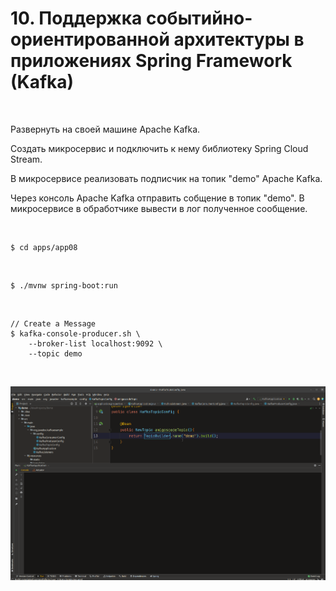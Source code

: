 # 10. Поддержка событийно-ориентированной архитектуры в приложениях Spring Framework (Kafka)

<br/>

Развернуть на своей машине Apache Kafka.

Создать микросервис и подключить к нему библиотеку Spring Cloud Stream. 

В микросервисе реализовать подписчик на топик "demo" Apache Kafka.

Через консоль Apache Kafka отправить собщение в топик "demo". В микросервисе в обработчике вывести в лог полученное сообщение.


<br/>

```
$ cd apps/app08
```

<br/>

```
$ ./mvnw spring-boot:run
```


<br/>

```
// Create a Message
$ kafka-console-producer.sh \
    --broker-list localhost:9092 \
    --topic demo
```



<br/>

![Application](/img/app07-pic10.gif?raw=true)